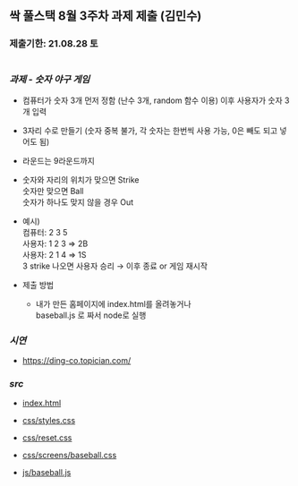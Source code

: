 ## 싹 풀스택 8월 3주차 과제 제출 (김민수)

### 제출기한: 21.08.28 토

#

### _과제 - 숫자 야구 게임_

- 컴퓨터가 숫자 3개 먼저 정함 (난수 3개, random 함수 이용)
  이후 사용자가 숫자 3개 입력

- 3자리 수로 만들기 (숫자 중복 불가, 각 숫자는 한번씩 사용 가능, 0은 빼도 되고 넣어도 됨)
- 라운드는 9라운드까지
- 숫자와 자리의 위치가 맞으면 Strike <br/>
  숫자만 맞으면 Ball<br/>
  숫자가 하나도 맞지 않을 경우 Out

- 예시) <br/>
  컴퓨터: 2 3 5 <br/>
  사용자: 1 2 3 ⇒ 2B <br/>
  사용자: 2 1 4 ⇒ 1S <br/>
  3 strike 나오면 사용자 승리 → 이후 종료 or 게임 재시작

- 제출 방법 <br/>

  - 내가 만든 홈페이지에 index.html를 올려놓거나 <br/> baseball.js 로 짜서 node로 실행

### _시연_

- https://ding-co.topician.com/

### _src_

- [index.html](https://github.com/ding-co/ssac-web-fullstack/blob/main/Assignment/week03_08-21/src/index.html)

- [css/styles.css](https://github.com/ding-co/ssac-web-fullstack/blob/main/Assignment/week03_08-21/src/css/styles.css)

- [css/reset.css](https://github.com/ding-co/ssac-web-fullstack/blob/main/Assignment/week03_08-21/src/css/reset.css)

- [css/screens/baseball.css](https://github.com/ding-co/ssac-web-fullstack/blob/main/Assignment/week03_08-21/src/css/screens/baseball.css)

- [js/baseball.js](https://github.com/ding-co/ssac-web-fullstack/blob/main/Assignment/week03_08-21/src/js/baseball.js)
